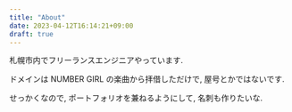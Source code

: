 ```yaml
---
title: "About"
date: 2023-04-12T16:14:21+09:00
draft: true
---
```


札幌市内でフリーランスエンジニアやっています.

ドメインは NUMBER GIRL の楽曲から拝借しただけで, 屋号とかではないです.

せっかくなので, ポートフォリオを兼ねるようにして, 名刺も作りたいな.
